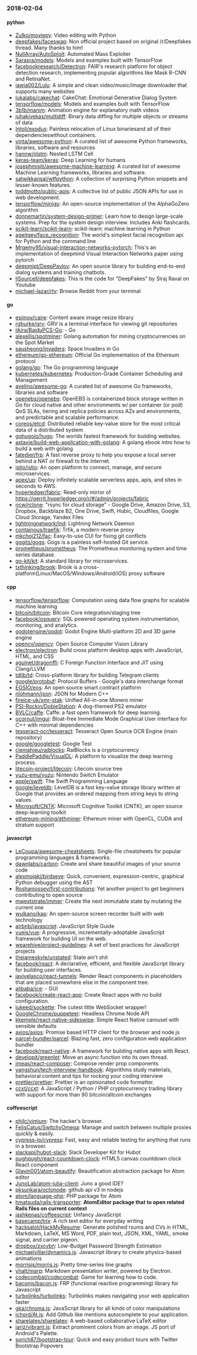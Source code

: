 ### 2018-02-04

#### python
* [Zulko/moviepy](https://github.com/Zulko/moviepy): Video editing with Python
* [deepfakes/faceswap](https://github.com/deepfakes/faceswap): Non official project based on original /r/Deepfakes thread. Many thanks to him!
* [NullArray/AutoSploit](https://github.com/NullArray/AutoSploit): Automated Mass Exploiter
* [Sarasra/models](https://github.com/Sarasra/models): Models and examples built with TensorFlow
* [facebookresearch/Detectron](https://github.com/facebookresearch/Detectron): FAIR's research platform for object detection research, implementing popular algorithms like Mask R-CNN and RetinaNet.
* [iawia002/Lulu](https://github.com/iawia002/Lulu): A simple and clean video/music/image downloader that supports many websites 
* [lukalabs/cakechat](https://github.com/lukalabs/cakechat): CakeChat: Emotional Generative Dialog System
* [tensorflow/models](https://github.com/tensorflow/models): Models and examples built with TensorFlow
* [3b1b/manim](https://github.com/3b1b/manim): Animation engine for explanatory math videos
* [juhakivekas/multidiff](https://github.com/juhakivekas/multidiff): Binary data diffing for multiple objects or streams of data
* [Intoli/exodus](https://github.com/Intoli/exodus): Painless relocation of Linux binariesand all of their dependencieswithout containers.
* [vinta/awesome-python](https://github.com/vinta/awesome-python): A curated list of awesome Python frameworks, libraries, software and resources
* [hannw/nlstm](https://github.com/hannw/nlstm): Nested LSTM Cell
* [keras-team/keras](https://github.com/keras-team/keras): Deep Learning for humans
* [josephmisiti/awesome-machine-learning](https://github.com/josephmisiti/awesome-machine-learning): A curated list of awesome Machine Learning frameworks, libraries and software.
* [satwikkansal/wtfpython](https://github.com/satwikkansal/wtfpython): A collection of surprising Python snippets and lesser-known features.
* [toddmotto/public-apis](https://github.com/toddmotto/public-apis): A collective list of public JSON APIs for use in web development.
* [tensorflow/minigo](https://github.com/tensorflow/minigo): An open-source implementation of the AlphaGoZero algorithm
* [donnemartin/system-design-primer](https://github.com/donnemartin/system-design-primer): Learn how to design large-scale systems. Prep for the system design interview. Includes Anki flashcards.
* [scikit-learn/scikit-learn](https://github.com/scikit-learn/scikit-learn): scikit-learn: machine learning in Python
* [ageitgey/face_recognition](https://github.com/ageitgey/face_recognition): The world's simplest facial recognition api for Python and the command line
* [Mrgemy95/visual-interaction-networks-pytorch](https://github.com/Mrgemy95/visual-interaction-networks-pytorch): This's an implementation of deepmind Visual Interaction Networks paper using pytorch
* [deepmipt/DeepPavlov](https://github.com/deepmipt/DeepPavlov): An open source library for building end-to-end dialog systems and training chatbots.
* [llSourcell/deepfakes](https://github.com/llSourcell/deepfakes): This is the code for "DeepFakes" by Siraj Raval on Youtube
* [michael-lazar/rtv](https://github.com/michael-lazar/rtv): Browse Reddit from your terminal

#### go
* [esimov/caire](https://github.com/esimov/caire): Content aware image resize library
* [rgburke/grv](https://github.com/rgburke/grv): GRV is a terminal interface for viewing git repositories
* [iikira/BaiduPCS-Go](https://github.com/iikira/BaiduPCS-Go):  - Go
* [alexellis/spotminer](https://github.com/alexellis/spotminer): Golang automation for mining cryptocurrencies on the Spot Market
* [sausheong/invaders](https://github.com/sausheong/invaders): Space Invaders in Go
* [ethereum/go-ethereum](https://github.com/ethereum/go-ethereum): Official Go implementation of the Ethereum protocol
* [golang/go](https://github.com/golang/go): The Go programming language
* [kubernetes/kubernetes](https://github.com/kubernetes/kubernetes): Production-Grade Container Scheduling and Management
* [avelino/awesome-go](https://github.com/avelino/awesome-go): A curated list of awesome Go frameworks, libraries and software
* [openebs/openebs](https://github.com/openebs/openebs): OpenEBS is containerized block storage written in Go for cloud native and other environments w/ per container (or pod) QoS SLAs, tiering and replica policies across AZs and environments, and predictable and scalable performance.
* [coreos/etcd](https://github.com/coreos/etcd): Distributed reliable key-value store for the most critical data of a distributed system
* [gohugoio/hugo](https://github.com/gohugoio/hugo): The worlds fastest framework for building websites.
* [astaxie/build-web-application-with-golang](https://github.com/astaxie/build-web-application-with-golang): A golang ebook intro how to build a web with golang
* [fatedier/frp](https://github.com/fatedier/frp): A fast reverse proxy to help you expose a local server behind a NAT or firewall to the internet.
* [istio/istio](https://github.com/istio/istio): An open platform to connect, manage, and secure microservices.
* [apex/up](https://github.com/apex/up): Deploy infinitely scalable serverless apps, apis, and sites in seconds to AWS.
* [hyperledger/fabric](https://github.com/hyperledger/fabric): Read-only mirror of https://gerrit.hyperledger.org/r/#/admin/projects/fabric
* [ncw/rclone](https://github.com/ncw/rclone): "rsync for cloud storage" - Google Drive, Amazon Drive, S3, Dropbox, Backblaze B2, One Drive, Swift, Hubic, Cloudfiles, Google Cloud Storage, Yandex Files
* [lightningnetwork/lnd](https://github.com/lightningnetwork/lnd): Lightning Network Daemon 
* [containous/traefik](https://github.com/containous/traefik): Trfik, a modern reverse proxy
* [mkchoi212/fac](https://github.com/mkchoi212/fac): Easy-to-use CUI for fixing git conflicts
* [gogits/gogs](https://github.com/gogits/gogs): Gogs is a painless self-hosted Git service.
* [prometheus/prometheus](https://github.com/prometheus/prometheus): The Prometheus monitoring system and time series database.
* [go-kit/kit](https://github.com/go-kit/kit): A standard library for microservices.
* [txthinking/brook](https://github.com/txthinking/brook): Brook is a cross-platform(Linux/MacOS/Windows/Android/iOS) proxy software

#### cpp
* [tensorflow/tensorflow](https://github.com/tensorflow/tensorflow): Computation using data flow graphs for scalable machine learning
* [bitcoin/bitcoin](https://github.com/bitcoin/bitcoin): Bitcoin Core integration/staging tree
* [facebook/osquery](https://github.com/facebook/osquery): SQL powered operating system instrumentation, monitoring, and analytics.
* [godotengine/godot](https://github.com/godotengine/godot): Godot Engine  Multi-platform 2D and 3D game engine
* [opencv/opencv](https://github.com/opencv/opencv): Open Source Computer Vision Library
* [electron/electron](https://github.com/electron/electron): Build cross platform desktop apps with JavaScript, HTML, and CSS
* [aguinet/dragonffi](https://github.com/aguinet/dragonffi): C Foreign Function Interface and JIT using Clang/LLVM
* [tdlib/td](https://github.com/tdlib/td): Cross-platform library for building Telegram clients
* [google/protobuf](https://github.com/google/protobuf): Protocol Buffers - Google's data interchange format
* [EOSIO/eos](https://github.com/EOSIO/eos): An open source smart contract platform
* [nlohmann/json](https://github.com/nlohmann/json): JSON for Modern C++
* [fireice-uk/xmr-stak](https://github.com/fireice-uk/xmr-stak): Unified All-in-one Monero miner
* [PSI-Rockin/DobieStation](https://github.com/PSI-Rockin/DobieStation): A dog-themed PS2 emulator
* [BVLC/caffe](https://github.com/BVLC/caffe): Caffe: a fast open framework for deep learning.
* [ocornut/imgui](https://github.com/ocornut/imgui): Bloat-free Immediate Mode Graphical User interface for C++ with minimal dependencies
* [tesseract-ocr/tesseract](https://github.com/tesseract-ocr/tesseract): Tesseract Open Source OCR Engine (main repository)
* [google/googletest](https://github.com/google/googletest): Google Test
* [clemahieu/raiblocks](https://github.com/clemahieu/raiblocks): RaiBlocks is a cryptocurrency
* [PaddlePaddle/VisualDL](https://github.com/PaddlePaddle/VisualDL): A platform to visualize the deep learning process.
* [litecoin-project/litecoin](https://github.com/litecoin-project/litecoin): Litecoin source tree
* [yuzu-emu/yuzu](https://github.com/yuzu-emu/yuzu): Nintendo Switch Emulator
* [apple/swift](https://github.com/apple/swift): The Swift Programming Language
* [google/leveldb](https://github.com/google/leveldb): LevelDB is a fast key-value storage library written at Google that provides an ordered mapping from string keys to string values.
* [Microsoft/CNTK](https://github.com/Microsoft/CNTK): Microsoft Cognitive Toolkit (CNTK), an open source deep-learning toolkit
* [ethereum-mining/ethminer](https://github.com/ethereum-mining/ethminer): Ethereum miner with OpenCL, CUDA and stratum support

#### javascript
* [LeCoupa/awesome-cheatsheets](https://github.com/LeCoupa/awesome-cheatsheets): Single-file cheatsheets for popular programming languages & frameworks. 
* [dawnlabs/carbon](https://github.com/dawnlabs/carbon):  Create and share beautiful images of your source code
* [alexmojaki/birdseye](https://github.com/alexmojaki/birdseye): Quick, convenient, expression-centric, graphical Python debugger using the AST
* [Roshanjossey/first-contributions](https://github.com/Roshanjossey/first-contributions):  Yet another project to get beginners contributing to open source 
* [mweststrate/immer](https://github.com/mweststrate/immer): Create the next immutable state by mutating the current one
* [wulkano/kap](https://github.com/wulkano/kap): An open-source screen recorder built with web technology
* [airbnb/javascript](https://github.com/airbnb/javascript): JavaScript Style Guide
* [vuejs/vue](https://github.com/vuejs/vue):  A progressive, incrementally-adoptable JavaScript framework for building UI on the web.
* [wearehive/project-guidelines](https://github.com/wearehive/project-guidelines): A set of best practices for JavaScript projects
* [thejameskyle/unstated](https://github.com/thejameskyle/unstated): State ain't shit
* [facebook/react](https://github.com/facebook/react): A declarative, efficient, and flexible JavaScript library for building user interfaces.
* [javivelasco/react-tunnels](https://github.com/javivelasco/react-tunnels):  Render React components in placeholders that are placed somewhere else in the component tree.
* [alibaba/ice](https://github.com/alibaba/ice):   -  GUI 
* [facebook/create-react-app](https://github.com/facebook/create-react-app): Create React apps with no build configuration.
* [lukeed/sockette](https://github.com/lukeed/sockette): The cutest little WebSocket wrapper! 
* [GoogleChrome/puppeteer](https://github.com/GoogleChrome/puppeteer): Headless Chrome Node API
* [kkemple/react-native-sideswipe](https://github.com/kkemple/react-native-sideswipe): Simple React Native carousel with sensible defaults
* [axios/axios](https://github.com/axios/axios): Promise based HTTP client for the browser and node.js
* [parcel-bundler/parcel](https://github.com/parcel-bundler/parcel):  Blazing fast, zero configuration web application bundler
* [facebook/react-native](https://github.com/facebook/react-native): A framework for building native apps with React.
* [developit/greenlet](https://github.com/developit/greenlet):  Move an async function into its own thread.
* [jmeas/react-composer](https://github.com/jmeas/react-composer): Compose render prop components
* [yangshun/tech-interview-handbook](https://github.com/yangshun/tech-interview-handbook):  Algorithms study materials, behavioral content and tips for rocking your coding interview
* [prettier/prettier](https://github.com/prettier/prettier): Prettier is an opinionated code formatter.
* [ccxt/ccxt](https://github.com/ccxt/ccxt): A JavaScript / Python / PHP cryptocurrency trading library with support for more than 90 bitcoin/altcoin exchanges

#### coffeescript
* [philc/vimium](https://github.com/philc/vimium): The hacker's browser.
* [FelisCatus/SwitchyOmega](https://github.com/FelisCatus/SwitchyOmega): Manage and switch between multiple proxies quickly & easily.
* [cypress-io/cypress](https://github.com/cypress-io/cypress): Fast, easy and reliable testing for anything that runs in a browser.
* [slackapi/hubot-slack](https://github.com/slackapi/hubot-slack): Slack Developer Kit for Hubot
* [pughpugh/react-countdown-clock](https://github.com/pughpugh/react-countdown-clock): HTML5 canvas countdown clock React component
* [Glavin001/atom-beautify](https://github.com/Glavin001/atom-beautify):  Beautification abstraction package for Atom editor
* [JunoLab/atom-julia-client](https://github.com/JunoLab/atom-julia-client): Juno a good IDE?
* [pksunkara/octonode](https://github.com/pksunkara/octonode): github api v3 in nodejs
* [atom/language-php](https://github.com/atom/language-php): PHP package for Atom
* [hmatsuda/rails-transporter](https://github.com/hmatsuda/rails-transporter): <b>AtomEditor package that to open related Rails files on current context</b>
* [jashkenas/coffeescript](https://github.com/jashkenas/coffeescript): Unfancy JavaScript
* [basecamp/trix](https://github.com/basecamp/trix): A rich text editor for everyday writing
* [hacksalot/HackMyResume](https://github.com/hacksalot/HackMyResume): Generate polished rsums and CVs in HTML, Markdown, LaTeX, MS Word, PDF, plain text, JSON, XML, YAML, smoke signal, and carrier pigeon.
* [dropbox/zxcvbn](https://github.com/dropbox/zxcvbn): Low-Budget Password Strength Estimation
* [michaelvillar/dynamics.js](https://github.com/michaelvillar/dynamics.js): Javascript library to create physics-based animations
* [morrisjs/morris.js](https://github.com/morrisjs/morris.js): Pretty time-series line graphs
* [yhatt/marp](https://github.com/yhatt/marp): Markdown presentation writer, powered by Electron.
* [codecombat/codecombat](https://github.com/codecombat/codecombat): Game for learning how to code.
* [baconjs/bacon.js](https://github.com/baconjs/bacon.js): FRP (functional reactive programming) library for Javascript
* [turbolinks/turbolinks](https://github.com/turbolinks/turbolinks): Turbolinks makes navigating your web application faster
* [gka/chroma.js](https://github.com/gka/chroma.js): JavaScript library for all kinds of color manipulations
* [ichord/At.js](https://github.com/ichord/At.js): Add Github like mentions autocomplete to your application.
* [sharelatex/sharelatex](https://github.com/sharelatex/sharelatex): A web-based collaborative LaTeX editor
* [jariz/vibrant.js](https://github.com/jariz/vibrant.js): Extract prominent colors from an image. JS port of Android's Palette.
* [sorich87/bootstrap-tour](https://github.com/sorich87/bootstrap-tour): Quick and easy product tours with Twitter Bootstrap Popovers
